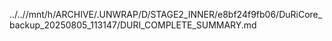 ../..//mnt/h/ARCHIVE/.UNWRAP/D/STAGE2_INNER/e8bf24f9fb06/DuRiCore_backup_20250805_113147/DURI_COMPLETE_SUMMARY.md